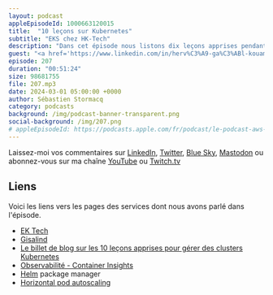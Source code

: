 ```yaml
---
layout: podcast
appleEpisodeId: 1000663120015
title:  "10 leçons sur Kubernetes"
subtitle: "EKS chez HK-Tech"
description: "Dans cet épisode nous listons dix leçons apprises pendant plus de trois années à gérer des clusters kubernetes à grande échelle."
guest: "<a href='https://www.linkedin.com/in/herv%C3%A9-ga%C3%ABl-kouamo-157633197/'>Hervé-Gaël Kouamo</a>, Responsable technique chez HK Tech"
episode: 207
duration: "00:51:24" 
size: 98681755
file: 207.mp3
date: 2024-03-01 05:00:00 +0000
author: Sébastien Stormacq
category: podcasts
background: /img/podcast-banner-transparent.png
social-background: /img/207.png
# appleEpisodeId: https://podcasts.apple.com/fr/podcast/le-podcast-aws-en-français/id1452118442
---
```


Laissez-moi vos commentaires sur [LinkedIn](https://www.linkedin.com/in/sebastienstormacq/), [Twitter](https://twitter.com/sebsto), [Blue Sky](https://bsky.app/profile/sebsto.bsky.social), [Mastodon](https://awscommunity.social/@sebsto) ou abonnez-vous sur ma chaîne [YouTube](https://www.youtube.com/sebsto) ou [Twitch.tv](https://www.twitch.tv/sebAWS)

## Liens

Voici les liens vers les pages des services dont nous avons parlé dans l'épisode.

- [EK Tech](https://thehktech.com/fr/index/)
- [Gisalind](https://www.gisalind.fr/)
- [Le billet de blog sur les 10 leçons apprises pour gérer des clusters Kubernetes](https://hervekhg.medium.com/3-years-managing-kubernetes-clusters-my-10-lessons-b565a5509f0e)
- [Observabilité - Container Insights](https://docs.aws.amazon.com/AmazonCloudWatch/latest/monitoring/ContainerInsights.html)
- [Helm](https://helm.sh/docs/) package manager
- [Horizontal pod autoscaling](https://kubernetes.io/docs/tasks/run-application/horizontal-pod-autoscale/)